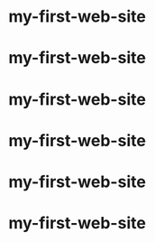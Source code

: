 # my-first-web-site
# my-first-web-site
# my-first-web-site
# my-first-web-site
# my-first-web-site
# my-first-web-site
